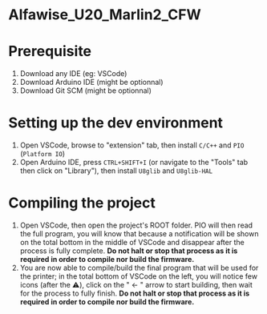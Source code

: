 # Alfawise_U20_Marlin2_CFW

# Prerequisite

1. Download any IDE (eg: VSCode)
2. Download Arduino IDE (might be optionnal)
3. Download Git SCM (might be optionnal)

# Setting up the dev environment

1. Open VSCode, browse to "extension" tab, then install `C/C++` and `PIO` (`Platform IO`)
2. Open Arduino IDE, press `CTRL+SHIFT+I` (or navigate to the "Tools" tab then click on "Library"), then install `U8glib` and `U8glib-HAL`

# Compiling the project

1. Open VSCode, then open the project's ROOT folder. PIO will then read the full program, you will know that because a notification will be shown on the total bottom in the middle of VSCode and disappear after the process is fully complete.
**Do not halt or stop that process as it is required in order to compile nor build the firmware.**
2. You are now able to compile/build the final program that will be used for the printer; in the total bottom of VSCode on the left, you will notice few icons (after the ⚠️), click on the " ← " arrow to start building, then wait for the process to fully finish.
**Do not halt or stop that process as it is required in order to compile nor build the firmware.**